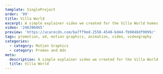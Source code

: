 ```yaml
---
template: SingleProject
order: '99'
title: Villa World
excerpt: A simple explainer video we created for the Villa World homes Facebook page as a header.
video: '246390465'
preview: 'https://ucarecdn.com/ba7ff9ed-2558-4548-bd44-fb9848df9099/'
tags: promotion, ad, motion graphics, animation, video, videography
categories:
  - category: Motion Graphics
  - category: Promos and Ads
meta:
  description: A simple explainer video we created for the Villa World homes Facebook page as a header.
  title: Villa World
---
```

